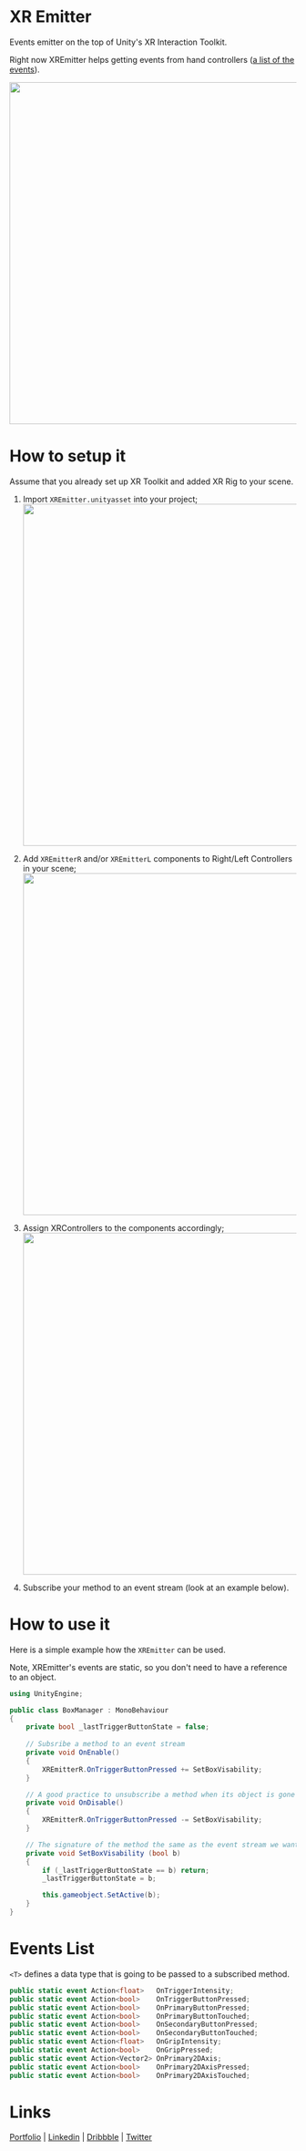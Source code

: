 # XR Emitter
Events emitter on the top of Unity's XR Interaction Toolkit.

Right now XREmitter helps getting events from hand controllers ([a list of the events](#events-list)).

<img src="images/demo1.gif" width="600">

# How to setup it
Assume that you already set up XR Toolkit and added XR Rig to your scene.

1. Import `XREmitter.unityasset` into your project; <img src="images/import_asset.gif" width="600">

2. Add `XREmitterR` and/or `XREmitterL` components to Right/Left Controllers in your scene; <img src="images/add_xremitter_component.gif" width="600">

3. Assign XRControllers to the components accordingly; <img src="images/add_xrcontroller_to_xremitter.gif" width="600">

4. Subscribe your method to an event stream (look at an example below).

# How to use it
Here is a simple example how the `XREmitter` can be used. 

Note, XREmitter's events are static, so you don't need to have a reference to an object.

```csharp
using UnityEngine;

public class BoxManager : MonoBehaviour
{
    private bool _lastTriggerButtonState = false;
    
    // Subsribe a method to an event stream
    private void OnEnable() 
    {
        XREmitterR.OnTriggerButtonPressed += SetBoxVisability;
    }

    // A good practice to unsubscribe a method when its object is gone
    private void OnDisable() 
    {
        XREmitterR.OnTriggerButtonPressed -= SetBoxVisability;
    }

    // The signature of the method the same as the event stream we want to subscribe it to.
    private void SetBoxVisability (bool b) 
    {
        if (_lastTriggerButtonState == b) return;
        _lastTriggerButtonState = b;

        this.gameobject.SetActive(b);
    }
}
```
# Events List
` <T> ` defines a data type that is going to be passed to a subscribed method.
```csharp
public static event Action<float>   OnTriggerIntensity;
public static event Action<bool>    OnTriggerButtonPressed;
public static event Action<bool>    OnPrimaryButtonPressed;
public static event Action<bool>    OnPrimaryButtonTouched;
public static event Action<bool>    OnSecondaryButtonPressed;
public static event Action<bool>    OnSecondaryButtonTouched;
public static event Action<float>   OnGripIntensity;
public static event Action<bool>    OnGripPressed;
public static event Action<Vector2> OnPrimary2DAxis;
public static event Action<bool>    OnPrimary2DAxisPressed;
public static event Action<bool>    OnPrimary2DAxisTouched;
```

# Links
[Portfolio](https://olegfrolov.design/) | [Linkedin](https://www.linkedin.com/in/oleg-frolov-6a6a4752/) | [Dribbble](https://dribbble.com/Volorf) | [Twitter](https://www.twitter.com/volorf)